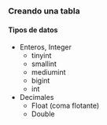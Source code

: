 ### Creando una tabla

#### Tipos de datos

- Enteros, Integer
  - tinyint 
  - smallint
  - mediumint
  - bigint
  - int
- Decimales
  - Float  (coma flotante)
  - Double